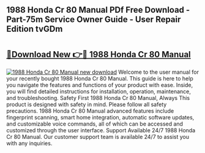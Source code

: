 ## 1988 Honda Cr 80 Manual PDf Free Download - Part-75m Service Owner Guide - User Repair Edition tvGDm

# <h2><a href="http://bc57649.oget.top/?id=1988+Honda+Cr+80+Manual">🔗Download New 👉🔴 1988 Honda Cr 80 Manual</a></h2>

[![1988 Honda Cr 80 Manual new download](https://i.imgur.com/5g1atiW.png)](http://bc57649.oget.top/?id=1988+Honda+Cr+80+Manual)
Welcome to the user manual for your recently bought 1988 Honda Cr 80 Manual. This guide is here to help you navigate the features and functions of your product with ease. Inside, you will find detailed instructions for installation, operation, maintenance, and troubleshooting. Safety First 1988 Honda Cr 80 Manual, Always This product is designed with safety in mind. Please follow all safety precautions. 1988 Honda Cr 80 Manual advanced features include fingerprint scanning, smart home integration, automatic software updates, and customizable voice commands, all of which can be accessed and customized through the user interface. Support Available 24/7 1988 Honda Cr 80 Manual. Our customer support team is available 24/7 to assist you with any inquiries.
